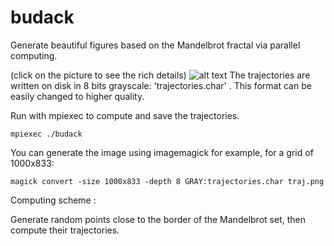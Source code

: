 # budack
Generate beautiful figures based on the Mandelbrot fractal via parallel computing. 

(click on the picture to see the rich details)
![alt text](trajhd.png)
The trajectories are written on disk in 8 bits grayscale: 'trajectories.char' . This format can be easily changed to higher quality.

Run with mpiexec to compute and save the trajectories.

    mpiexec ./budack

You can generate the image using imagemagick for example, for a grid of 1000x833:

    magick convert -size 1000x833 -depth 8 GRAY:trajectories.char traj.png

Computing scheme :

Generate random points close to the border of the Mandelbrot set, then compute their trajectories.
